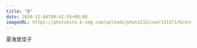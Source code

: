 ```yaml
---
title: "B"
date: 2020-12-04T00:42:55+09:00
imageURL: https://photohito.k-img.com/uploads/photo132/user131371/6/4/6493fbd645ab0adcc17578a77e1c549d/6493fbd645ab0adcc17578a77e1c549d_m.jpg
---
```

夏海里佳子